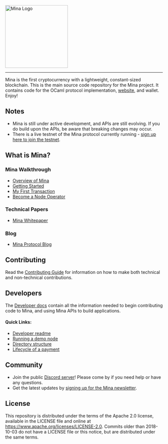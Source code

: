 <a href="https://minaprotocol.com">
	<img width="200" src="./frontend/website-redesign/public/static/Mina_Wordmark_Github.png" alt="Mina Logo" />
</a>
<hr/>

Mina is the first cryptocurrency with a lightweight, constant-sized blockchain. This is the main source code repository for the Mina project. It contains code for the OCaml protocol implementation, [website](https://minaprotocol.com), and wallet. Enjoy!

## Notes

- Mina is still under active development, and APIs are still evolving. If you do build upon the APIs, be aware that breaking changes may occur.
- There is a live testnet of the Mina protocol currently running - [sign up here to join the testnet](http://bit.ly/TestnetForm).

## What is Mina?

### Mina Walkthrough

- [Overview of Mina](https://minaprotocol.com/docs/)
- [Getting Started](https://minaprotocol.com/docs/getting-started/)
- [My First Transaction](https://minaprotocol.com/docs/my-first-transaction/)
- [Become a Node Operator](https://minaprotocol.com/docs/node-operator/)

### Technical Papers

- [Mina Whitepaper](https://eprint.iacr.org/2020/352.pdf)

### Blog

- [Mina Protocol Blog](https://minaprotocol.com/blog.html)

## Contributing

Read the [Contributing Guide](https://minaprotocol.com/docs/contributing/) for information on how to make both technical and non-technical contributions.

## Developers

The [Developer docs](https://minaprotocol.com/docs/developers/) contain all the information needed to begin contributing code to Mina, and using Mina APIs to build applications.

#### Quick Links:

- [Developer readme](README-dev.md)
- [Running a demo node](docs/demo.md)
- [Directory structure](frontend/website-redesign/docs/developers/directory-structure.mdx)
- [Lifecycle of a payment](frontend/website-redesign/docs/architecture/lifecycle-payment.mdx)

## Community

- Join the public [Discord server](https://bit.ly/MinaDiscord)! Please come by if you need help or have any questions.
- Get the latest updates by [signing up for the Mina newsletter](https://docs.google.com/forms/d/e/1FAIpQLSdChigoRhyZqg1RbaA6ODiqJ4q42cPpNbSH-koxXHjLwDeqDw/viewform?usp=pp_url&entry.2026041782=I+just+want+to+learn+more!).

## License

This repository is distributed under the terms of the Apache 2.0 license,
available in the LICENSE file and online at https://www.apache.org/licenses/LICENSE-2.0. Commits older than 2018-10-03 do
not have a LICENSE file or this notice, but are distributed under the same terms.
